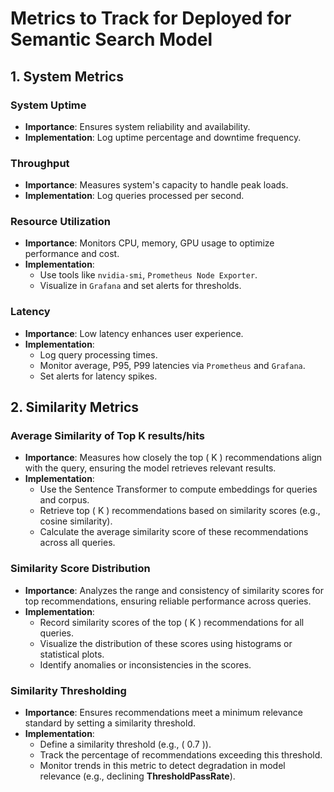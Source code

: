 # Metrics to Track for Deployed for Semantic Search Model

## **1. System Metrics**

### **System Uptime**
- **Importance**: Ensures system reliability and availability.
- **Implementation**: Log uptime percentage and downtime frequency.

### **Throughput**
- **Importance**: Measures system's capacity to handle peak loads.
- **Implementation**: Log queries processed per second.

### **Resource Utilization**
- **Importance**: Monitors CPU, memory, GPU usage to optimize performance and cost.
- **Implementation**: 
  - Use tools like `nvidia-smi`, `Prometheus Node Exporter`.
  - Visualize in `Grafana` and set alerts for thresholds.

### **Latency**
- **Importance**: Low latency enhances user experience.
- **Implementation**: 
  - Log query processing times.
  - Monitor average, P95, P99 latencies via `Prometheus` and `Grafana`.
  - Set alerts for latency spikes.

## **2. Similarity Metrics**

### **Average Similarity of Top K results/hits**
- **Importance**: Measures how closely the top \( K \) recommendations align with the query, ensuring the model retrieves relevant results.
- **Implementation**:
  - Use the Sentence Transformer to compute embeddings for queries and corpus.
  - Retrieve top \( K \) recommendations based on similarity scores (e.g., cosine similarity).
  - Calculate the average similarity score of these recommendations across all queries.

### **Similarity Score Distribution**
- **Importance**: Analyzes the range and consistency of similarity scores for top recommendations, ensuring reliable performance across queries.
- **Implementation**:
  - Record similarity scores of the top \( K \) recommendations for all queries.
  - Visualize the distribution of these scores using histograms or statistical plots.
  - Identify anomalies or inconsistencies in the scores.

### **Similarity Thresholding**
- **Importance**: Ensures recommendations meet a minimum relevance standard by setting a similarity threshold.
- **Implementation**:
  - Define a similarity threshold (e.g., \( 0.7 \)).
  - Track the percentage of recommendations exceeding this threshold.
  - Monitor trends in this metric to detect degradation in model relevance (e.g., declining **ThresholdPassRate**).

